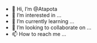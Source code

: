 - 👋 Hi, I’m @Atapota
- 👀 I’m interested in ...
- 🌱 I’m currently learning ...
- 💞️ I’m looking to collaborate on ...
- 📫 How to reach me ...

<!---
Atapota/Atapota is a ✨ special ✨ repository because its `README.md` (this file) appears on your GitHub profile.
You can click the Preview link to take a look at your changes.
--->
